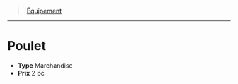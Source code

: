 ﻿---
!Equipment
Type: Marchandise
Price: 2 pc
Id: equipment_hd.md#poulet
ParentLink: equipment_hd.md#Équipement
Name: Poulet
ParentName: Équipement
NameLevel: 1
Attributes: {}
---
> [Équipement](hd_equipment.md)

---

# Poulet

- **Type** Marchandise
- **Prix** 2 pc

